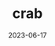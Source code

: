 ---
title: "crab"
cc-type: crustacean
date: 2023-06-17
hashtag: crab
tags:
  - crustacean
type-of:
  - crustacean
---